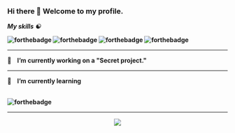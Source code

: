 ### Hi there 👋 Welcome to my profile.

<b><i> My skills ☯️ </i><b/>
<br>

 ![forthebadge](https://img.shields.io/badge/html-%23239120.svg?&style=for-the-badge&logo=html5)
 ![forthebadge](https://img.shields.io/badge/css-%23239120.svg?&style=for-the-badge&logo=CSS3)
 ![forthebadge](https://img.shields.io/badge/JavaScript-%23239120.svg?&style=for-the-badge&logo=JavaScript)
 ![forthebadge](https://img.shields.io/badge/bootstrap-%23239120.svg?&style=for-the-badge&logo=bootstrap)
<hr style="height:2px;border-width:0;color:gray;background-color:gray">
🔭&nbsp; &nbsp; I’m currently working on a "Secret project."  
<hr style="height:2px;border-width:0;color:gray;background-color:gray">
🌱&nbsp; &nbsp; I’m currently learning 
<br>
<br>


![forthebadge](https://img.shields.io/badge/python-%23239120.svg?&style=for-the-badge&logo=python)

<hr style="height:2px;border-width:0;color:gray;background-color:gray">
<p align='center'>
<img align='center' src="https://visitor-badge.glitch.me/badge?page_id=erlanlucio.visitor-badge">
 <p/>
<!--
**Zyash/Zyash** is a ✨ _special_ ✨ repository because its `README.md` (this file) appears on your GitHub profile.

Here are some ideas to get you started:

- 🔭 I’m currently working on ...
- 🌱 I’m currently learning ...
- 👯 I’m looking to collaborate on ...
- 🤔 I’m looking for help with ...
- 💬 Ask me about ...
- 📫 How to reach me: ...
- 😄 Pronouns: ...
- ⚡ Fun fact: ...
-->

